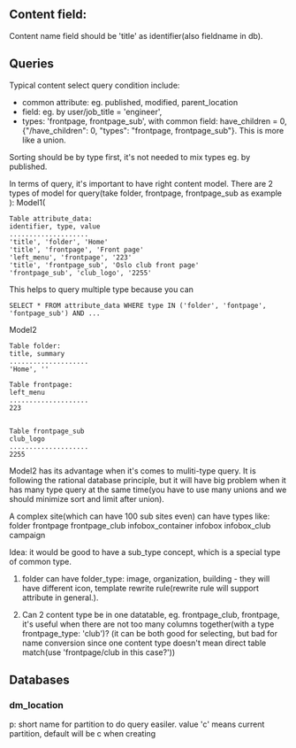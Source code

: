 Content field:
-----------
Content name field should be 'title' as identifier(also fieldname in db).

Queries
---------
Typical content select query condition include:
  - common attribute: eg. published, modified, parent_location
  - field: eg. by user/job_title = 'engineer',
  - types: 'frontpage, frontpage_sub', with common field: have_children = 0, {"/have_children": 0, "types": "frontpage, frontpage_sub"}. This is more like a union.

Sorting should be by type first, it's not needed to mix types eg. by published.


In terms of query, it's important to have right content model. There are 2 types of model for query(take folder, frontpage, frontpage_sub as example ):
Model1(
```
Table attribute_data:
identifier, type, value
....................
'title', 'folder', 'Home'
'title', 'frontpage', 'Front page'
'left_menu', 'frontpage', '223'
'title', 'frontpage_sub', 'Oslo club front page'
'frontpage_sub', 'club_logo', '2255'
```

This helps to query multiple type because you can

```
SELECT * FROM attribute_data WHERE type IN ('folder', 'fontpage', 'fontpage_sub') AND ...
```

Model2
```
Table folder:
title, summary
....................
'Home', ''

Table frontpage:
left_menu
....................
223


Table frontpage_sub
club_logo
....................
2255

```
Model2 has its advantage when it's comes to muliti-type query. It is following the rational database principle, but it will have big problem when it has many type query at the same time(you have to use many unions and we should minimize sort and limit after union).

A complex site(which can have 100 sub sites even) can have types like:
folder
frontpage
frontpage_club
infobox_container
infobox
infobox_club
campaign

Idea: it would be good to have a sub_type concept, which is a special type of common type.
1) folder can have folder_type: image, organization, building - they will have different icon, template rewrite rule(rewrite rule will support attribute in general.).

2) Can 2 content type be in one datatable, eg. frontpage_club, frontpage, it's useful when there are not too many columns together(with a type frontpage_type: 'club')? (it can be both good for selecting, but bad for name conversion since one content type doesn't mean direct table match(use 'frontpage/club in this case?'))


Databases
----------
### dm_location
p: short name for partition to do query easiler. value 'c' means current partition, default will be c when creating
